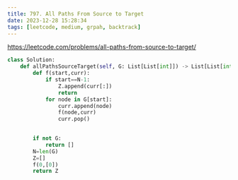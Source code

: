 ```yaml
---
title: 797. All Paths From Source to Target
date: 2023-12-28 15:28:34
tags: [leetcode, medium, grpah, backtrack]
---
```




https://leetcode.com/problems/all-paths-from-source-to-target/

```python
class Solution:
    def allPathsSourceTarget(self, G: List[List[int]]) -> List[List[int]]:
        def f(start,curr):
            if start==N-1:
                Z.append(curr[:])
                return
            for node in G[start]:
                curr.append(node)
                f(node,curr)
                curr.pop()
                

        if not G:
            return []
        N=len(G)
        Z=[]
        f(0,[0])
        return Z
```

